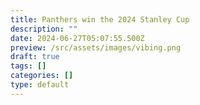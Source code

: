 ```yaml
---
title: Panthers win the 2024 Stanley Cup
description: ""
date: 2024-06-27T05:07:55.500Z
preview: /src/assets/images/vibing.png
draft: true
tags: []
categories: []
type: default
---
```

